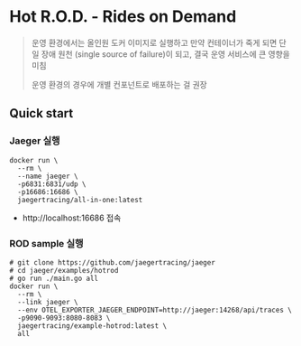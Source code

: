 # Hot R.O.D. - Rides on Demand

> 운영 환경에서는 올인원 도커 이미지로 실행하고 만약 컨테이너가 죽게 되면 단일 장애 원천 (single source of failure)이 되고, 결국 운영 서비스에 큰 영향을 미침
>
> 운영 환경의 경우에 개별 컨포넌트로 배포하는 걸 권장

## Quick start
### Jaeger 실행
```shell
docker run \
  --rm \
  --name jaeger \
  -p6831:6831/udp \
  -p16686:16686 \
  jaegertracing/all-in-one:latest
```
- http://localhost:16686 접속

### ROD sample 실행
```shell
# git clone https://github.com/jaegertracing/jaeger
# cd jaeger/examples/hotrod
# go run ./main.go all
docker run \
  --rm \
  --link jaeger \
  --env OTEL_EXPORTER_JAEGER_ENDPOINT=http://jaeger:14268/api/traces \
  -p9090-9093:8080-8083 \
  jaegertracing/example-hotrod:latest \
  all
```


